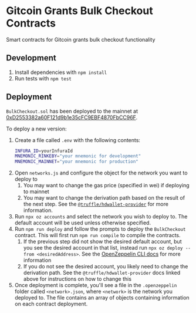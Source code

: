 # Gitcoin Grants Bulk Checkout Contracts

Smart contracts for Gitcoin grants bulk checkout functionality

## Development

1. Install dependencies with `npm install`
2. Run tests with `npm test`

## Deployment

`BulkCheckout.sol` has been deployed to the mainnet at
[0xD2553382a60F121d9b1e35cFC9EBF4870FbCC96F](https://etherscan.io/address/0xd2553382a60f121d9b1e35cfc9ebf4870fbcc96f).

To deploy a new version:

1. Create a file called `.env` with the following contents:
   ```bash
   INFURA_ID=yourInfuraId
   MNEMONIC_RINKEBY="your mnemonic for development"
   MNEMONIC_MAINNET="your mnemonic for production"
   ```
2. Open `networks.js` and configure the object for the network you want to deploy to
   1. You may want to change the gas price (specified in wei) if deploying to mainnet
   2. You may want to change the derivation path based on the result of the next step. See the [`@truffle/hdwallet-provider`](https://github.com/trufflesuite/truffle/tree/master/packages/hdwallet-provider) for more information.
3. Run `npx oz accounts` and select the network you wish to deploy to. The default account will be used unless otherwise specified.
4. Run `npm run deploy` and follow the prompts to deploy the `BulkCheckout` contract. This will first run `npm run compile` to compile the contracts.
   1. If the previous step did not show the desired default account, but you see the desired account in that list, instead run `npx oz deploy --from <desiredAddress>`. See the [OpenZeppelin CLI docs](https://docs.openzeppelin.com/cli/2.8/commands#deploy) for more information
   2. If you do not see the desired account, you likely need to change the derivation path. See the `@truffle/hdwallet-provider` docs linked above for instructions on how to change this
5. Once deployment is complete, you'll see a file in the `.openzeppelin` folder called `<network>.json`, where `<network>` is the network you deployed to. The file contains an array of objects containing information on each contract deployment.

